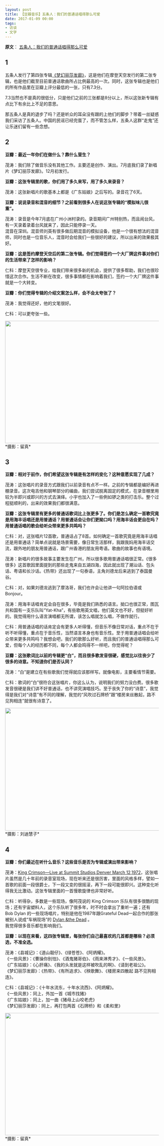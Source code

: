 ```yaml
---
layout: post
title: 【豆瓣音乐】五条人：我们的普通话唱得那么可爱
date: 2017-01-09 00:00
tags:
- 访谈
- 文字
---
```

**原文**：
[五条人：我们的普通话唱得那么可爱](https://music.douban.com/topic/wutiaoren2016?qq-pf-to=pcqq.c2c)

## 1
五条人发行了第四张专辑[《梦幻丽莎发廊》](https://music.douban.com/subject/26933200/)，这是他们在摩登天空发行的第二张专辑，也是他们截至目前普通话歌曲所占比例最高的一次。同时，这张专辑也是他们的所有作品里在豆瓣上评分最低的一张，只有7.3分。

7.3当然也不是真的很低分，只是他们之前的三张都是8分以上，所以这张新专辑有点比下有余比上不足的意思。

那五条人是真的退步了吗？还是听众的耳朵没有跟的上他们的脚步？带着一丝疑惑我们采访了五条人。中国的民谣已经完蛋了，而不管怎么样，五条人这群“走鬼”还让乐迷们留有一些念想。

## 2

**豆瓣：最近一年你们在做什么？靠什么营生？**

茂涛：我们除了做音乐没有其他工作。主要还是创作、演出。7月底我们录了新唱片《梦幻丽莎发廊》。12月初发行。

**豆瓣：这张专辑里的歌，你们用了多久来写，用了多久来录音？**

茂涛：这张新唱片的歌基本上都是《广东姑娘》之后写的。录音花了6天。

**豆瓣：说说录音和混音的细节？之前看到很多人在说这张专辑的“模拟味儿很重”。**

茂涛：录音是今年7月底在广州小洲村录的。录音期间广州特别热，而且闹台风，有一天录着录着台风就来了，因此只能停录一天。  
混音在深圳。混音师刘英有很多做后期混音的模拟设备，他是一个很有想法的混音师，同时也是一位音乐人，混音时会给我们一些很好的建议，所以出来的效果极其好。

**豆瓣：这是签约摩登天空后的第二张专辑。你们觉得签约一个大厂牌这件事对你们的生活带来了怎样的影响？**

仁科：摩登天空很专业，给我们带来很多新的机会，提供了很多帮助，我们也很珍惜这次合作。生活不断在改变，很多事情都在影响着我们，签约一个大厂牌这件事就是一个大转变。

**豆瓣：你们觉得专辑的介绍文案怎么样，会不会太夸张了？**

茂涛：我觉得还好，他的文笔很好。

仁科：可以更夸张一些。

<img src="https://img3.doubanio.com/view/music_topic/o/public/2247-4601.jpg" width="600" height="400">
*摄影：留真*

## 3

**豆瓣：相对于前作，你们希望这张专辑是有怎样的变化？这种意愿实现了几成？**

茂涛：这张唱片的录音方式跟我们以前录音有点不一样。之前的专辑都是编好再进棚录音。这次电吉他和钢琴部分的编曲，我们尝试脱离固定的模式，在录音棚里用较为半即兴或即兴的方式去演绎。小宇也加入了一些例如锣之类的打击乐。整个过程挺顺利的，出来的效果我们都很满意。

**豆瓣：这张专辑里有更多的普通话歌词比上张更多了。你们是怎么确定一首歌究竟是用海丰话唱还是用普通话？用普通话会让你们更拗口吗？用海丰话会更自在吗？用普通话唱的歌会给听众带来更多共鸣吗？**

仁科：对，这张唱片12首歌，普通话占了8首。如何确定一首歌究竟是用海丰话唱还是用普通话？简单点说就是场景需要，像日常生活那样，我跟我妈用海丰话交流，跟外地的朋友用普通话，跟广州香港的朋友用粤语。歌曲的故事也有语境。

茂涛：新唱片的很多故事主要发生在广州，所以很多歌用普通话唱很正常。《很多很多》这首歌因里面提到的那些走鬼来自五湖四海，因此就出现了潮汕话、包头话、粤语和长沙话。《热带》还出现了一句泰语，主角刘德龙后来逃到了泰国曼谷。

仁科：对，如果刘德龙逃到了摩洛哥，我们也许会让他讲一句阿拉伯语或Bonjour。

茂涛：用海丰话唱肯定会自在很多，毕竟是我们熟悉的语言。拗口也很正常，图瓦共和国有一支乐队叫“Yat-Kha”，有些歌用英文唱，他们英文也不好，但挺好听的。我觉得用什么语言演唱都无所谓，该怎么唱就怎么唱，不做作就行。

仁科：用普通话唱的话肯定会有更多人听得懂，但音乐不像日常对话，重点不在于听不听得懂，重点在于音乐性，当然语言本身也有音乐性。至于用普通话唱会给听众带来更多共鸣吗？我想会吧，我们的歌那么好听，而且我们的普通话唱得那么可爱，但每个人的经历都不同，每个人都会鸣得不一样吧，你觉得呢？

**豆瓣：这张歌词比以前的专辑更“白”，而且很多歌发音很硬，感觉比以往丧少了很多的诗意。不知道你们是否认同？**

茂涛：“白”是建立在有些歌我们觉得就应该那样写。就像电影，主要看情节需要。

仁科：歌词的“白”很符合这张唱片，你这么认为，说明我们的努力没白费。很多歌发音很硬是我们讲不好普通话，也不讲究演唱技巧。至于丧失了你的“诗意”，我觉得是我们对“诗意”有不同的理解，我觉的“风吹过石牌桥”跟“楼房来丝散起，路不见狗相连”就很有诗意了。

<img src="https://img2.doubanio.com/view/music_topic/o/public/2247-4602.jpg" width="600" height="401">
*摄影：刘迪慧子*

## 4

**豆瓣：你们最近在听什么音乐？这些音乐是否为专辑或演出带来影响？**

茂涛：[King Crimson—Live at Summit Studios,Denver March 12,1972](https://music.douban.com/subject/1863996/)，这张唱片虽然是几十年前的录音室现场，现在听来还是很厉害，里面的风格多样，譬如一首歌的前面一段很爵士，下一段又变的很摇滚，再下一段可能很即兴。这种变化听得我无比激动。这张专辑里面的一首慢歌旋律也非常好听。

仁科：听得杂，多数是一些现场，像阿茂说的 King Crimson 乐队有很多很酷的现场；还有宇宙塑料人，这个乐队听了很多年，时不时会拿出了重听一遍；还有 Bob Dylan 的一些现场唱片，特别是他在1987年跟Grateful Dead一起合作的那张被别人说成“车祸现场”的 [Dylan &the Dead](https://music.douban.com/subject/3058266/) 。  
我觉得很多音乐都在影响我们。

**豆瓣：以现在来看，这四张专辑里，每张你们自己最喜欢的几首都是哪些？必须选，不准全选。**

茂涛：《县城记》：《道山靓仔》、《绿苍苍》、《阿炳耀》。  
《一些风景》：《曹操你别怕》、《酒鬼猪哥伯》、《雨来淋秀才》、《一些风景》。  
《广东姑娘》：《心肝痛》、《我的头发就是这样被吹乱的啊》、《请到老祖公》。  
《梦幻丽莎发廊》：《热带》、《有所追求》、《秧歌舞》、《楼房来四散起 路不见狗相连》。

仁科：《县城记》：《十年水流东，十年水流西》、《阿炳耀》。  
《一些风景》：同上，外加一首《城市找猪》  
《广东姑娘》：同上，加一曲《猪母上山咬老虎》  
《梦幻丽莎发廊》：同上，再打包两首《石牌桥》和《柔和里》

<img src="https://img2.doubanio.com/view/music_topic/o/public/2247-4603.jpg" width="600" height="400">
*摄影：留真*
